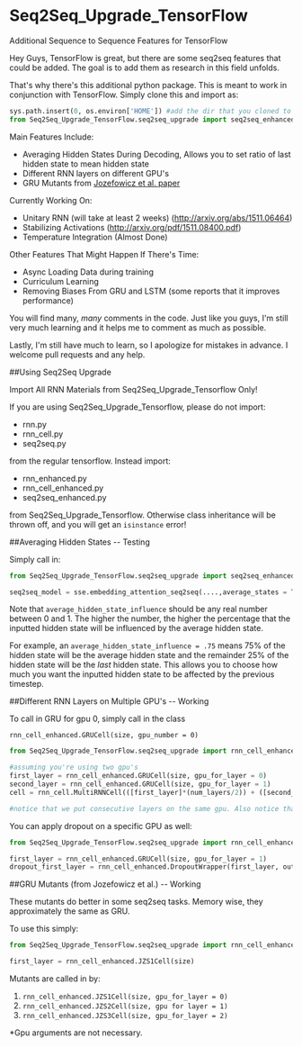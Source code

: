 # Seq2Seq_Upgrade_TensorFlow
Additional Sequence to Sequence Features for TensorFlow

Hey Guys, TensorFlow is great, but there are some seq2seq features that could be added. The goal is to add them as research in this field unfolds.

That's why there's this additional python package. This is meant to work in conjunction with TensorFlow. Simply clone this and import as:

```python
sys.path.insert(0, os.environ['HOME']) #add the dir that you cloned to
from Seq2Seq_Upgrade_TensorFlow.seq2seq_upgrade import seq2seq_enhanced as sse
```

Main Features Include:

- Averaging Hidden States During Decoding, Allows you to set ratio of last hidden state to mean hidden state
- Different RNN layers on different GPU's
- GRU Mutants from [Jozefowicz et al. paper](http://www.jmlr.org/proceedings/papers/v37/jozefowicz15.pdf)

Currently Working On:

- Unitary RNN (will take at least 2 weeks) (http://arxiv.org/abs/1511.06464)
- Stabilizing Activations (http://arxiv.org/pdf/1511.08400.pdf)
- Temperature Integration (Almost Done)

Other Features That Might Happen If There's Time:

- Async Loading Data during training 
- Curriculum Learning 
- Removing Biases From GRU and LSTM (some reports that it improves performance)

You will find many, *many* comments in the code. Just like you guys, I'm still very much learning and it helps me to comment as much as possible. 

Lastly, I'm still have much to learn, so I apologize for mistakes in advance. I welcome pull requests and any help. 


##Using Seq2Seq Upgrade

Import All RNN Materials from Seq2Seq_Upgrade_Tensorflow Only!

If you are using Seq2Seq_Upgrade_Tensorflow, please do not import:
- rnn.py
- rnn_cell.py
- seq2seq.py

from the regular tensorflow. Instead import:

- rnn_enhanced.py
- rnn_cell_enhanced.py
- seq2seq_enhanced.py

from Seq2Seq_Upgrade_Tensorflow. Otherwise class inheritance will be thrown off, and you will get an `isinstance` error!


##Averaging Hidden States -- Testing

Simply call in:

```python
from Seq2Seq_Upgrade_TensorFlow.seq2seq_upgrade import seq2seq_enhanced as sse

seq2seq_model = sse.embedding_attention_seq2seq(....,average_states = True, average_hidden_state_influence = 0.5)
```

Note that `average_hidden_state_influence` should be any real number between 0 and 1. The higher the number, the higher the percentage that the inputted hidden state will be influenced by the average hidden state.

For example, an `average_hidden_state_influence = .75` means 75% of the hidden state will be the average hidden state and the remainder 25% of the hidden state will be the *last* hidden state. This allows you to choose how much you want the inputted hidden state to be affected by the previous timestep. 



##Different RNN Layers on Multiple GPU's -- Working

To call in GRU for gpu 0, simply call in the class

`rnn_cell_enhanced.GRUCell(size, gpu_number = 0)`


```python      
from Seq2Seq_Upgrade_TensorFlow.seq2seq_upgrade import rnn_cell_enhanced

#assuming you're using two gpu's
first_layer = rnn_cell_enhanced.GRUCell(size, gpu_for_layer = 0)
second_layer = rnn_cell_enhanced.GRUCell(size, gpu_for_layer = 1)
cell = rnn_cell.MultiRNNCell(([first_layer]*(num_layers/2)) + ([second_layer]*(num_layers/2)))

#notice that we put consecutive layers on the same gpu. Also notice that you need to use an even number of layers.
```

You can apply dropout on a specific GPU as well:

```python
from Seq2Seq_Upgrade_TensorFlow.seq2seq_upgrade import rnn_cell_enhanced

first_layer = rnn_cell_enhanced.GRUCell(size, gpu_for_layer = 1)
dropout_first_layer = rnn_cell_enhanced.DropoutWrapper(first_layer, output_keep_prob = 0.80, gpu_for_layer = 1)
```


##GRU Mutants (from Jozefowicz et al.) -- Working

These mutants do better in some seq2seq tasks. Memory wise, they approximately the same as GRU.

To use this simply:

```python
from Seq2Seq_Upgrade_TensorFlow.seq2seq_upgrade import rnn_cell_enhanced```

first_layer = rnn_cell_enhanced.JZS1Cell(size)
```
Mutants are called in by:

1. `rnn_cell_enhanced.JZS1Cell(size, gpu_for_layer = 0)`
2. `rnn_cell_enhanced.JZS2Cell(size, gpu for layer = 1)`
3. `rnn_cell_enhanced.JZS3Cell(size, gpu_for_layer = 2)`

*Gpu arguments are not necessary. 
